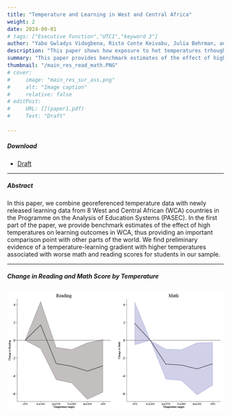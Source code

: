 ```yaml
---
title: "Temperature and Learning in West and Central Africa" 
weight: 2
date: 2024-09-01
# tags: ["Executive Function","UTCI","keyword 3"]
author: "Yabo Gwladys Vidogbena, Risto Conte Keivabu, Julia Behrman, and Liliana Andriano"
description: "This paper shows how exposure to hot temperatures trhoughout an academic year affects students' human capital." 
summary: "This paper provides benchmark estimates of the effect of high temperatures on learning outcomes in West and Central Africa, thus providing an important comparison point with other parts of the world." 
thumbnail: "/main_res_read_math.PNG"
# cover:
#     image: "main_res_sur_ass.png"
#     alt: "Image caption"
#     relative: false
# editPost:
#     URL: [](paper1.pdf)
#     Text: "Draft"

---
```


<!-- --- -->

##### Download

+ [Draft](temperature_learning_west_central_africa.pdf)
<!-- + [Online appendix](appendix1.pdf) -->
<!-- + [Code and data](https://github.com/pmichaillat/job-rationing) -->

---

##### Abstract

In this paper, we combine georeferenced temperature data with newly released learning data from 8 West and Central African (WCA) countries in the Programme on the Analysis of Education Systems (PASEC).  In the first part of the paper, we provide benchmark estimates of the effect of high temperatures on learning outcomes in WCA, thus providing an important comparison point with other parts of the world. We find preliminary evidence of a temperature-learning gradient with higher temperatures associated with worse math and reading scores for students in our sample.

---

##### Change in Reading and Math Score by Temperature

![](main_res_read_math.PNG)

<!-- --- -->

<!-- ##### Citation -->

<!-- Author. Year. "Title." *Journal* Volume (Issue): First page–Last page. https://doi.org/paper_doi.

```BibTeX
@article{AAYY,
author = {Author},
doi = {paper_doi},
journal = {Journal},
number = {Issue},
pages = {XXX--YYY},
title ={Title},
volume = {Volume},
year = {Year}}
``` -->

<!-- --- -->

<!-- ##### Related material -->

<!-- + [Presentation slides](presentation1.pdf)
+ [Dissertation title](https://escholarship.org/uc/item/7jr3m96r) – PhD dissertation on which this paper is based.
+ [Column title](https://cep.lse.ac.uk/pubs/download/cp365.pdf) – Nontechnical column describing the paper. -->